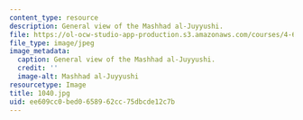 ```yaml
---
content_type: resource
description: General view of the Mashhad al-Juyyushi.
file: https://ol-ocw-studio-app-production.s3.amazonaws.com/courses/4-614-religious-architecture-and-islamic-cultures-fall-2002/ee609cc0bed0658962cc75dbcde12c7b_1040.jpg
file_type: image/jpeg
image_metadata:
  caption: General view of the Mashhad al-Juyyushi.
  credit: ''
  image-alt: Mashhad al-Juyyushi
resourcetype: Image
title: 1040.jpg
uid: ee609cc0-bed0-6589-62cc-75dbcde12c7b
---
```

